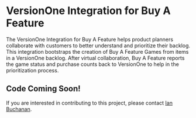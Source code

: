 # VersionOne Integration for Buy A Feature

The VersionOne Integration for Buy A Feature helps product planners collaborate with customers to better understand and prioritize their backlog. This integration bootstraps the creation of Buy A Feature Games from items in a VersionOne backlog. After virtual collaboration, Buy A Feature reports the game status and purchase counts back to VersionOne to help in the prioritization process.

## Code Coming Soon!
If you are interested in contributing to this project, please contact [Ian Buchanan](mailto:ian.buchanan@versionone.com).